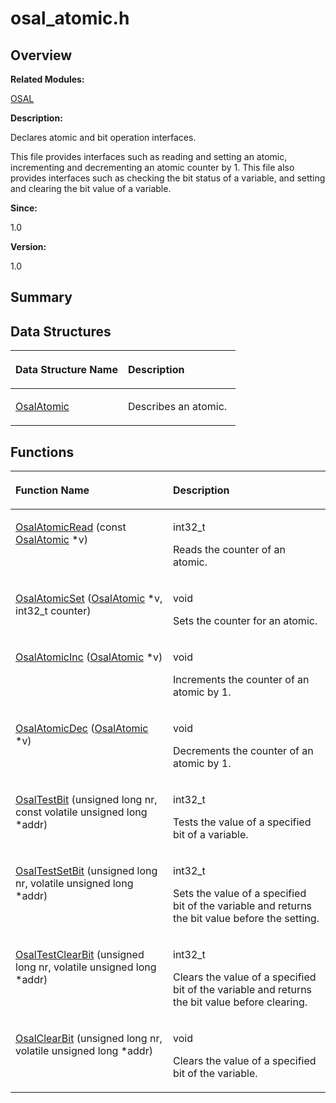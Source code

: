 # osal\_atomic.h<a name="ZH-CN_TOPIC_0000001054598135"></a>

## **Overview**<a name="section1962658702093526"></a>

**Related Modules:**

[OSAL](OSAL.md)

**Description:**

Declares atomic and bit operation interfaces. 

This file provides interfaces such as reading and setting an atomic, incrementing and decrementing an atomic counter by 1. This file also provides interfaces such as checking the bit status of a variable, and setting and clearing the bit value of a variable.

**Since:**

1.0

**Version:**

1.0

## **Summary**<a name="section461010256093526"></a>

## Data Structures<a name="nested-classes"></a>

<a name="table679169468093526"></a>
<table><thead align="left"><tr id="row1338054508093526"><th class="cellrowborder" valign="top" width="50%" id="mcps1.1.3.1.1"><p id="p980601506093526"><a name="p980601506093526"></a><a name="p980601506093526"></a>Data Structure Name</p>
</th>
<th class="cellrowborder" valign="top" width="50%" id="mcps1.1.3.1.2"><p id="p331825489093526"><a name="p331825489093526"></a><a name="p331825489093526"></a>Description</p>
</th>
</tr>
</thead>
<tbody><tr id="row268950270093526"><td class="cellrowborder" valign="top" width="50%" headers="mcps1.1.3.1.1 "><p id="p1661457213093526"><a name="p1661457213093526"></a><a name="p1661457213093526"></a><a href="OsalAtomic.md">OsalAtomic</a></p>
</td>
<td class="cellrowborder" valign="top" width="50%" headers="mcps1.1.3.1.2 "><p id="p711760343093526"><a name="p711760343093526"></a><a name="p711760343093526"></a>Describes an atomic. </p>
</td>
</tr>
</tbody>
</table>

## Functions<a name="func-members"></a>

<a name="table1052373421093526"></a>
<table><thead align="left"><tr id="row995974505093526"><th class="cellrowborder" valign="top" width="50%" id="mcps1.1.3.1.1"><p id="p1426385206093526"><a name="p1426385206093526"></a><a name="p1426385206093526"></a>Function Name</p>
</th>
<th class="cellrowborder" valign="top" width="50%" id="mcps1.1.3.1.2"><p id="p429674590093526"><a name="p429674590093526"></a><a name="p429674590093526"></a>Description</p>
</th>
</tr>
</thead>
<tbody><tr id="row128766215093526"><td class="cellrowborder" valign="top" width="50%" headers="mcps1.1.3.1.1 "><p id="p220413136093526"><a name="p220413136093526"></a><a name="p220413136093526"></a><a href="OSAL.md#gaf7b7a860f5cf11bda3008ce16a5d79d5">OsalAtomicRead</a> (const <a href="OsalAtomic.md">OsalAtomic</a> *v)</p>
</td>
<td class="cellrowborder" valign="top" width="50%" headers="mcps1.1.3.1.2 "><p id="p807273760093526"><a name="p807273760093526"></a><a name="p807273760093526"></a>int32_t&nbsp;</p>
<p id="p1895685561093526"><a name="p1895685561093526"></a><a name="p1895685561093526"></a>Reads the counter of an atomic. </p>
</td>
</tr>
<tr id="row451256711093526"><td class="cellrowborder" valign="top" width="50%" headers="mcps1.1.3.1.1 "><p id="p2146871937093526"><a name="p2146871937093526"></a><a name="p2146871937093526"></a><a href="OSAL.md#ga0b82ac10305c7ec5ae46707034b866c3">OsalAtomicSet</a> (<a href="OsalAtomic.md">OsalAtomic</a> *v, int32_t counter)</p>
</td>
<td class="cellrowborder" valign="top" width="50%" headers="mcps1.1.3.1.2 "><p id="p653653948093526"><a name="p653653948093526"></a><a name="p653653948093526"></a>void&nbsp;</p>
<p id="p1602625859093526"><a name="p1602625859093526"></a><a name="p1602625859093526"></a>Sets the counter for an atomic. </p>
</td>
</tr>
<tr id="row1790664492093526"><td class="cellrowborder" valign="top" width="50%" headers="mcps1.1.3.1.1 "><p id="p2096074260093526"><a name="p2096074260093526"></a><a name="p2096074260093526"></a><a href="OSAL.md#ga11214c11a9b875cb8ba0a67aeccc6ac9">OsalAtomicInc</a> (<a href="OsalAtomic.md">OsalAtomic</a> *v)</p>
</td>
<td class="cellrowborder" valign="top" width="50%" headers="mcps1.1.3.1.2 "><p id="p1510607219093526"><a name="p1510607219093526"></a><a name="p1510607219093526"></a>void&nbsp;</p>
<p id="p80220869093526"><a name="p80220869093526"></a><a name="p80220869093526"></a>Increments the counter of an atomic by 1. </p>
</td>
</tr>
<tr id="row1050298352093526"><td class="cellrowborder" valign="top" width="50%" headers="mcps1.1.3.1.1 "><p id="p1569945402093526"><a name="p1569945402093526"></a><a name="p1569945402093526"></a><a href="OSAL.md#gaa411f380e6b21c8467260030ceee38ff">OsalAtomicDec</a> (<a href="OsalAtomic.md">OsalAtomic</a> *v)</p>
</td>
<td class="cellrowborder" valign="top" width="50%" headers="mcps1.1.3.1.2 "><p id="p460123128093526"><a name="p460123128093526"></a><a name="p460123128093526"></a>void&nbsp;</p>
<p id="p706032327093526"><a name="p706032327093526"></a><a name="p706032327093526"></a>Decrements the counter of an atomic by 1. </p>
</td>
</tr>
<tr id="row595636791093526"><td class="cellrowborder" valign="top" width="50%" headers="mcps1.1.3.1.1 "><p id="p1259669543093526"><a name="p1259669543093526"></a><a name="p1259669543093526"></a><a href="OSAL.md#gaf02c15a3593cac4add3f661b63aebf81">OsalTestBit</a> (unsigned long nr, const volatile unsigned long *addr)</p>
</td>
<td class="cellrowborder" valign="top" width="50%" headers="mcps1.1.3.1.2 "><p id="p623372717093526"><a name="p623372717093526"></a><a name="p623372717093526"></a>int32_t&nbsp;</p>
<p id="p1910442073093526"><a name="p1910442073093526"></a><a name="p1910442073093526"></a>Tests the value of a specified bit of a variable. </p>
</td>
</tr>
<tr id="row348853465093526"><td class="cellrowborder" valign="top" width="50%" headers="mcps1.1.3.1.1 "><p id="p886374556093526"><a name="p886374556093526"></a><a name="p886374556093526"></a><a href="OSAL.md#gac0ff99812a327a4a595802a23b41b46f">OsalTestSetBit</a> (unsigned long nr, volatile unsigned long *addr)</p>
</td>
<td class="cellrowborder" valign="top" width="50%" headers="mcps1.1.3.1.2 "><p id="p382542873093526"><a name="p382542873093526"></a><a name="p382542873093526"></a>int32_t&nbsp;</p>
<p id="p1020896176093526"><a name="p1020896176093526"></a><a name="p1020896176093526"></a>Sets the value of a specified bit of the variable and returns the bit value before the setting. </p>
</td>
</tr>
<tr id="row1236485997093526"><td class="cellrowborder" valign="top" width="50%" headers="mcps1.1.3.1.1 "><p id="p532779354093526"><a name="p532779354093526"></a><a name="p532779354093526"></a><a href="OSAL.md#ga8665e70c704921f443fd2db8193ff7cc">OsalTestClearBit</a> (unsigned long nr, volatile unsigned long *addr)</p>
</td>
<td class="cellrowborder" valign="top" width="50%" headers="mcps1.1.3.1.2 "><p id="p2109435516093526"><a name="p2109435516093526"></a><a name="p2109435516093526"></a>int32_t&nbsp;</p>
<p id="p991058896093526"><a name="p991058896093526"></a><a name="p991058896093526"></a>Clears the value of a specified bit of the variable and returns the bit value before clearing. </p>
</td>
</tr>
<tr id="row1433974472093526"><td class="cellrowborder" valign="top" width="50%" headers="mcps1.1.3.1.1 "><p id="p1537470943093526"><a name="p1537470943093526"></a><a name="p1537470943093526"></a><a href="OSAL.md#gae3e5b84f326aa1a2c4b8427509f80cd9">OsalClearBit</a> (unsigned long nr, volatile unsigned long *addr)</p>
</td>
<td class="cellrowborder" valign="top" width="50%" headers="mcps1.1.3.1.2 "><p id="p149971234093526"><a name="p149971234093526"></a><a name="p149971234093526"></a>void&nbsp;</p>
<p id="p1905362498093526"><a name="p1905362498093526"></a><a name="p1905362498093526"></a>Clears the value of a specified bit of the variable. </p>
</td>
</tr>
</tbody>
</table>


